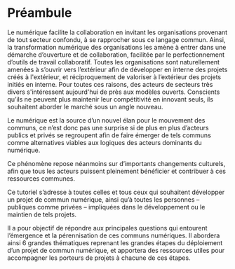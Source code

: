 # Préambule

Le numérique facilite la collaboration en invitant les organisations provenant de tout secteur confondu, à se rapprocher sous ce langage commun. Ainsi, la transformation numérique des organisations les amène à entrer dans une démarche d’ouverture et de collaboration, facilitée par le perfectionnement d’outils de travail collaboratif. Toutes les organisations sont naturellement amenées à s’ouvrir vers l’extérieur afin de développer en interne des projets créés à l'extérieur, et réciproquement de valoriser à l’extérieur des projets initiés en interne. 
Pour toutes ces raisons, des acteurs de secteurs très divers s'intéressent aujourd'hui de près aux modèles ouverts. Conscients qu’ils ne peuvent plus maintenir leur compétitivité en innovant seuls, ils souhaitent aborder le marché sous un angle nouveau. 

Le numérique est la source d’un nouvel élan pour le mouvement des communs, ce n’est donc pas une surprise si de plus en plus d’acteurs publics et privés se regroupent afin de faire émerger de tels communs comme alternatives viables aux logiques des acteurs dominants du numérique.

Ce phénomène repose néanmoins sur d’importants changements culturels, afin que tous les acteurs puissent pleinement bénéficier et contribuer à ces ressources communes. 

Ce tutoriel s’adresse à toutes celles et tous ceux qui souhaitent développer un projet de commun numérique, ainsi qu’à toutes les personnes – publiques comme privées – impliquées dans le développement ou le maintien de tels projets.

Il a pour objectif de répondre aux principales questions qui entourent l’émergence et la pérennisation de ces communs numériques. Il abordera ainsi 6 grandes thématiques reprenant les grandes étapes du déploiement d’un projet de commun numérique, et apportera des ressources utiles pour accompagner les porteurs de projets à chacune de ces étapes. 
